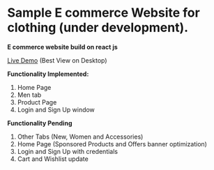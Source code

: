 # Sample E commerce Website for clothing (under development).

**E commerce website build on react js**

[Live Demo](https://vastralaya-web.netlify.app/) (Best View on Desktop)

**Functionality Implemented:**

1.  Home Page
2.  Men tab
3.  Product Page
4.  Login and Sign Up window

**Functionality Pending**

1.  Other Tabs (New, Women and Accessories)
2.  Home Page (Sponsored Products and Offers banner optimization)
3.  Login and Sign Up with credentials
4.  Cart and Wishlist update
